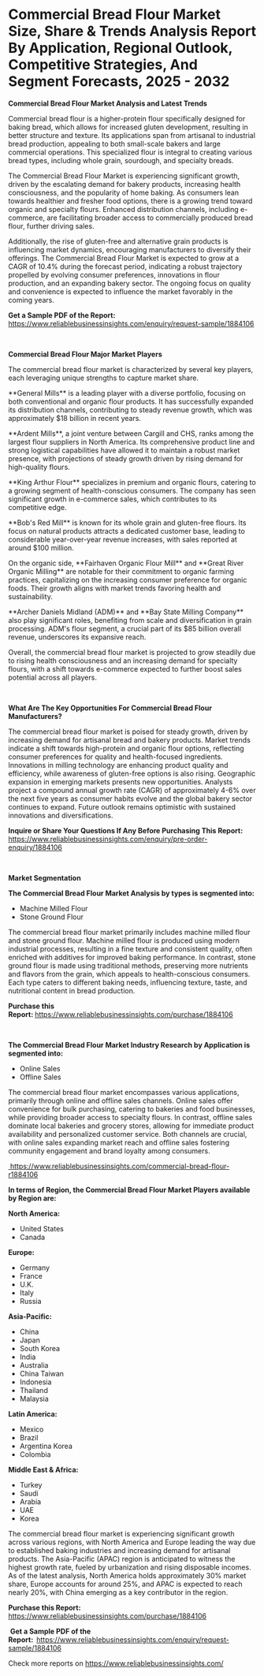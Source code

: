<p><h1>Commercial Bread Flour Market Size, Share & Trends Analysis Report By Application, Regional Outlook, Competitive Strategies, And Segment Forecasts, 2025 - 2032</h1></p><p><strong>Commercial Bread Flour Market Analysis and Latest Trends</strong></p>
<p><p>Commercial bread flour is a higher-protein flour specifically designed for baking bread, which allows for increased gluten development, resulting in better structure and texture. Its applications span from artisanal to industrial bread production, appealing to both small-scale bakers and large commercial operations. This specialized flour is integral to creating various bread types, including whole grain, sourdough, and specialty breads.</p><p>The Commercial Bread Flour Market is experiencing significant growth, driven by the escalating demand for bakery products, increasing health consciousness, and the popularity of home baking. As consumers lean towards healthier and fresher food options, there is a growing trend toward organic and specialty flours. Enhanced distribution channels, including e-commerce, are facilitating broader access to commercially produced bread flour, further driving sales.</p><p>Additionally, the rise of gluten-free and alternative grain products is influencing market dynamics, encouraging manufacturers to diversify their offerings. The Commercial Bread Flour Market is expected to grow at a CAGR of 10.4% during the forecast period, indicating a robust trajectory propelled by evolving consumer preferences, innovations in flour production, and an expanding bakery sector. The ongoing focus on quality and convenience is expected to influence the market favorably in the coming years.</p></p>
<p><strong>Get a Sample PDF of the Report:&nbsp;</strong> <a href="https://www.reliablebusinessinsights.com/enquiry/request-sample/1884106?utm_campaign=3352&utm_medium=2&utm_source=Github&utm_content=ia&utm_term=07042025&utm_id=commercial-bread-flour">https://www.reliablebusinessinsights.com/enquiry/request-sample/1884106</a></p>
<p>&nbsp;</p>
<p><strong>Commercial Bread Flour Major Market Players</strong></p>
<p><p>The commercial bread flour market is characterized by several key players, each leveraging unique strengths to capture market share. </p><p>**General Mills** is a leading player with a diverse portfolio, focusing on both conventional and organic flour products. It has successfully expanded its distribution channels, contributing to steady revenue growth, which was approximately $18 billion in recent years. </p><p>**Ardent Mills**, a joint venture between Cargill and CHS, ranks among the largest flour suppliers in North America. Its comprehensive product line and strong logistical capabilities have allowed it to maintain a robust market presence, with projections of steady growth driven by rising demand for high-quality flours.</p><p>**King Arthur Flour** specializes in premium and organic flours, catering to a growing segment of health-conscious consumers. The company has seen significant growth in e-commerce sales, which contributes to its competitive edge. </p><p>**Bob's Red Mill** is known for its whole grain and gluten-free flours. Its focus on natural products attracts a dedicated customer base, leading to considerable year-over-year revenue increases, with sales reported at around $100 million.</p><p>On the organic side, **Fairhaven Organic Flour Mill** and **Great River Organic Milling** are notable for their commitment to organic farming practices, capitalizing on the increasing consumer preference for organic foods. Their growth aligns with market trends favoring health and sustainability.</p><p>**Archer Daniels Midland (ADM)** and **Bay State Milling Company** also play significant roles, benefiting from scale and diversification in grain processing. ADM's flour segment, a crucial part of its $85 billion overall revenue, underscores its expansive reach.</p><p>Overall, the commercial bread flour market is projected to grow steadily due to rising health consciousness and an increasing demand for specialty flours, with a shift towards e-commerce expected to further boost sales potential across all players.</p></p>
<p>&nbsp;</p>
<p><strong>What Are The Key Opportunities For Commercial Bread Flour Manufacturers?</strong></p>
<p><p>The commercial bread flour market is poised for steady growth, driven by increasing demand for artisanal bread and bakery products. Market trends indicate a shift towards high-protein and organic flour options, reflecting consumer preferences for quality and health-focused ingredients. Innovations in milling technology are enhancing product quality and efficiency, while awareness of gluten-free options is also rising. Geographic expansion in emerging markets presents new opportunities. Analysts project a compound annual growth rate (CAGR) of approximately 4-6% over the next five years as consumer habits evolve and the global bakery sector continues to expand. Future outlook remains optimistic with sustained innovations and diversifications.</p></p>
<p><strong>Inquire or Share Your Questions If Any Before Purchasing This Report:</strong> <a href="https://www.reliablebusinessinsights.com/enquiry/pre-order-enquiry/1884106?utm_campaign=3352&utm_medium=2&utm_source=Github&utm_content=ia&utm_term=07042025&utm_id=commercial-bread-flour">https://www.reliablebusinessinsights.com/enquiry/pre-order-enquiry/1884106</a></p>
<p>&nbsp;</p>
<p><strong>Market Segmentation</strong></p>
<p><strong>The Commercial Bread Flour Market Analysis by types is segmented into:</strong></p>
<p><ul><li>Machine Milled Flour</li><li>Stone Ground Flour</li></ul></p>
<p><p>The commercial bread flour market primarily includes machine milled flour and stone ground flour. Machine milled flour is produced using modern industrial processes, resulting in a fine texture and consistent quality, often enriched with additives for improved baking performance. In contrast, stone ground flour is made using traditional methods, preserving more nutrients and flavors from the grain, which appeals to health-conscious consumers. Each type caters to different baking needs, influencing texture, taste, and nutritional content in bread production.</p></p>
<p><strong>Purchase this Report:&nbsp;</strong><a href="https://www.reliablebusinessinsights.com/purchase/1884106?utm_campaign=3352&utm_medium=2&utm_source=Github&utm_content=ia&utm_term=07042025&utm_id=commercial-bread-flour">https://www.reliablebusinessinsights.com/purchase/1884106</a></p>
<p>&nbsp;</p>
<p><strong>The Commercial Bread Flour Market Industry Research by Application is segmented into:</strong></p>
<p><ul><li>Online Sales</li><li>Offline Sales</li></ul></p>
<p><p>The commercial bread flour market encompasses various applications, primarily through online and offline sales channels. Online sales offer convenience for bulk purchasing, catering to bakeries and food businesses, while providing broader access to specialty flours. In contrast, offline sales dominate local bakeries and grocery stores, allowing for immediate product availability and personalized customer service. Both channels are crucial, with online sales expanding market reach and offline sales fostering community engagement and brand loyalty among consumers.</p></p>
<p><a href="https://www.reliablebusinessinsights.com/commercial-bread-flour-r1884106?utm_campaign=3352&utm_medium=2&utm_source=Github&utm_content=ia&utm_term=07042025&utm_id=commercial-bread-flour">&nbsp;https://www.reliablebusinessinsights.com/commercial-bread-flour-r1884106</a></p>
<p><strong>In terms of Region, the Commercial Bread Flour Market Players available by Region are:</strong></p>
<p>
    <p> <strong> North America: </strong>
        <ul>
            <li>United States</li>
            <li>Canada</li>
        </ul>
        </p> 
    <p> <strong> Europe: </strong>
        <ul>
            <li>Germany</li>
            <li>France</li>
            <li>U.K.</li>
            <li>Italy</li>
            <li>Russia</li>
        </ul>
        </p> 
    <p> <strong> Asia-Pacific: </strong>
        <ul>
            <li>China</li>
            <li>Japan</li>
            <li>South Korea</li>
            <li>India</li>
            <li>Australia</li>
            <li>China Taiwan</li>
            <li>Indonesia</li>
            <li>Thailand</li>
            <li>Malaysia</li>
        </ul>
        </p> 
    <p> <strong> Latin America: </strong>
        <ul>
            <li>Mexico</li>
            <li>Brazil</li>
            <li>Argentina Korea</li>
            <li>Colombia</li>
        </ul>
        </p> 
    <p> <strong> Middle East & Africa: </strong>
        <ul>
            <li>Turkey</li>
            <li>Saudi</li>
            <li>Arabia</li>
            <li>UAE</li>
            <li>Korea</li>
        </ul>
    </p>
    </p>
<p><p>The commercial bread flour market is experiencing significant growth across various regions, with North America and Europe leading the way due to established baking industries and increasing demand for artisanal products. The Asia-Pacific (APAC) region is anticipated to witness the highest growth rate, fueled by urbanization and rising disposable incomes. As of the latest analysis, North America holds approximately 30% market share, Europe accounts for around 25%, and APAC is expected to reach nearly 20%, with China emerging as a key contributor in the region.</p></p>
<p><strong>Purchase this Report: </strong><a href="https://www.reliablebusinessinsights.com/purchase/1884106?utm_campaign=3352&utm_medium=2&utm_source=Github&utm_content=ia&utm_term=07042025&utm_id=commercial-bread-flour">https://www.reliablebusinessinsights.com/purchase/1884106</a></p>
<p>&nbsp;<strong>Get a Sample PDF of the Report:&nbsp;&nbsp;</strong><a href="https://www.reliablebusinessinsights.com/enquiry/request-sample/1884106?utm_campaign=3352&utm_medium=2&utm_source=Github&utm_content=ia&utm_term=07042025&utm_id=commercial-bread-flour">https://www.reliablebusinessinsights.com/enquiry/request-sample/1884106</a></p>
<p><strong></strong></p>
<p>Check more reports on <a href="https://www.reliablebusinessinsights.com/?utm_campaign=3352&utm_medium=2&utm_source=Github&utm_content=ia&utm_term=07042025&utm_id=commercial-bread-flour">https://www.reliablebusinessinsights.com/</a></p>